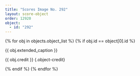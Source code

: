 ```yaml
---
title: "Scores Image No. 292"
layout: score-object
order: 12920
object:
  - id: "292"
---
```


{% for obj in objects.object_list %}
{% if obj.id == object[0].id %}

{{ obj.extended_caption }}

{{ obj.credit }} {.object-credit}

{% endif %}
{% endfor %}
